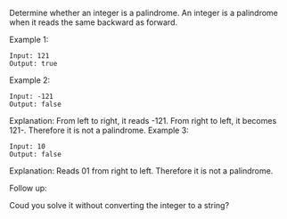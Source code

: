 Determine whether an integer is a palindrome. An integer is a palindrome when it reads the same backward as forward.

Example 1:

```
Input: 121
Output: true
```

Example 2:

```
Input: -121
Output: false
```

Explanation: From left to right, it reads -121. From right to left, it becomes 121-. Therefore it is not a palindrome.
Example 3:

```
Input: 10
Output: false
```

Explanation: Reads 01 from right to left. Therefore it is not a palindrome.

Follow up:

Coud you solve it without converting the integer to a string?